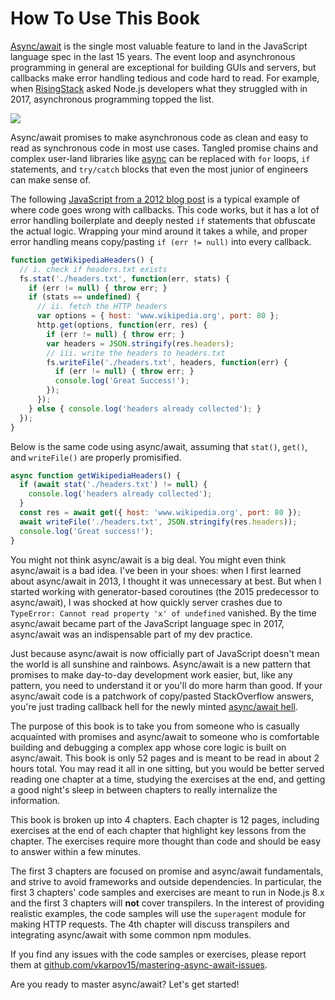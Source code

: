 # How To Use This Book

[Async/await](http://thecodebarbarian.com/80-20-guide-to-async-await-in-node.js.html)
is the single most valuable feature to land in the JavaScript language spec in the last 15 years. The event loop and asynchronous programming in general are exceptional for
building GUIs and servers, but callbacks make error handling tedious and code hard to
read. For example, when [RisingStack](https://risingstack.com/) asked Node.js developers
what they struggled with in 2017, asynchronous programming topped the list.

<img src="https://i.imgur.com/YQ58zIl.png">

Async/await promises to make asynchronous code as clean and easy to
read as synchronous code in most use cases. Tangled promise chains and complex
user-land libraries like
[async](https://www.npmjs.com/package/async) can be replaced with `for` loops,
`if` statements, and `try/catch` blocks that even the most junior of engineers can
make sense of.

The following [JavaScript from a 2012 blog post](https://www.hacksparrow.com/node-js-async-programming.html) is a typical
example of where code goes wrong with callbacks. This code works,
but it has a lot of error handling boilerplate and deeply nested `if` statements
that obfuscate the actual logic. Wrapping your mind around it takes a while,
and proper error handling means copy/pasting `if (err != null)` into every
callback.

<div class="page-break"></div>

```javascript
function getWikipediaHeaders() {
  // i. check if headers.txt exists
  fs.stat('./headers.txt', function(err, stats) {
    if (err != null) { throw err; }
    if (stats == undefined) {
      // ii. fetch the HTTP headers
      var options = { host: 'www.wikipedia.org', port: 80 };
      http.get(options, function(err, res) {
        if (err != null) { throw err; }
        var headers = JSON.stringify(res.headers);
        // iii. write the headers to headers.txt
        fs.writeFile('./headers.txt', headers, function(err) {
          if (err != null) { throw err; }
          console.log('Great Success!');
        });
      });    
    } else { console.log('headers already collected'); }
  });
}
```

Below is the same code using async/await, assuming that `stat()`, `get()`, and
`writeFile()` are properly promisified.

```javascript
async function getWikipediaHeaders() {
  if (await stat('./headers.txt') != null) {
    console.log('headers already collected');
  }
  const res = await get({ host: 'www.wikipedia.org', port: 80 });
  await writeFile('./headers.txt', JSON.stringify(res.headers));
  console.log('Great success!');
}
```

You might not think async/await is a big deal. You might even think async/await
is a bad idea. I've been in your shoes: when I first learned about async/await in
2013, I thought it was unnecessary at best. But when I
started working with generator-based coroutines (the 2015 predecessor to async/await),
I was shocked at how quickly server crashes due to
`TypeError: Cannot read property 'x' of undefined` vanished. By the time async/await
became part of the JavaScript language spec in 2017, async/await was an
indispensable part of my dev practice.

Just because async/await is now officially part of JavaScript doesn't mean
the world is all sunshine and rainbows. Async/await is a new pattern that
promises to make day-to-day development work easier, but, like any pattern, you
need to understand it or you'll do more harm than good. If your async/await
code is a patchwork of copy/pasted StackOverflow answers, you're just trading
callback hell for the newly minted [async/await hell](https://medium.freecodecamp.org/avoiding-the-async-await-hell-c77a0fb71c4c).

The purpose of this book is to take you from someone who is casually acquainted
with promises and async/await to someone who is comfortable building and debugging
a complex app whose core logic is built on async/await. This book is only
52 pages and is meant to be read in about 2 hours total. You may read it all in
one sitting, but you would be better served reading one chapter at a time,
studying the exercises at the end, and getting a good night's sleep in between
chapters to really internalize the information.

This book is broken up into 4 chapters. Each chapter is 12 pages, including
exercises at the end of each chapter that highlight key lessons from the chapter.
The exercises require more thought than
code and should be easy to answer within a few minutes.

The first 3 chapters are focused on promise and async/await fundamentals, and strive
to avoid frameworks and outside dependencies. In particular, the first 3 chapters'
code samples and exercises are meant to run in Node.js 8.x and the first 3 chapters
will **not** cover transpilers. In the interest of providing realistic examples,
the code samples will use the `superagent` module for making HTTP requests. The
4th chapter will discuss transpilers and integrating async/await with some common
npm modules.

If you find any issues with the code samples or exercises,
please report them at [github.com/vkarpov15/mastering-async-await-issues](https://github.com/vkarpov15/mastering-async-await-issues).

Are you ready to master async/await? Let's get started!

